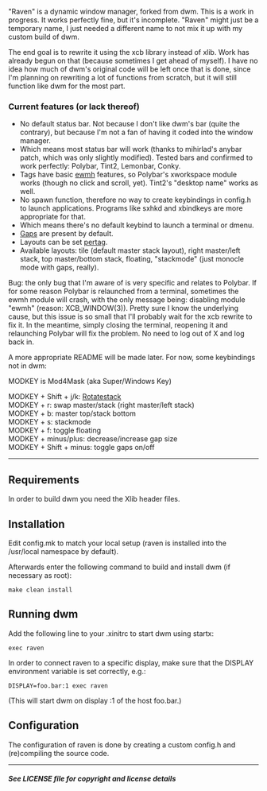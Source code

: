"Raven" is a dynamic window manager, forked from dwm. This is a work in progress. It works perfectly fine, but it's incomplete. "Raven" might just be a temporary name, I just needed a different name to not mix it up with my custom build of dwm.

The end goal is to rewrite it using the xcb library instead of xlib. Work has already begun on that (because sometimes I get ahead of myself). I have no idea how much of dwm's original code will be left once that is done, since I'm planning on rewriting a lot of functions from scratch, but it will still function like dwm for the most part.

### Current features (or lack thereof)

  * No default status bar. Not because I don't like dwm's bar (quite the contrary), but because I'm not a fan of having it coded into the window manager.
  * Which means most status bar will work (thanks to mihirlad's anybar patch, which was only slightly modified). Tested bars and confirmed to work perfectly: Polybar, Tint2, Lemonbar, Conky.
  * Tags have basic [ewmh](https://dwm.suckless.org/patches/ewmhtags/) features, so Polybar's xworkspace module works (though no click and scroll, yet). Tint2's "desktop name" works as well.
  * No spawn function, therefore no way to create keybindings in config.h to launch applications. Programs like sxhkd and xbindkeys are more appropriate for that.
  * Which means there's no default keybind to launch a terminal or dmenu.
  * [Gaps](https://dwm.suckless.org/patches/fullgaps/) are present by default.
  * Layouts can be set [pertag](https://dwm.suckless.org/patches/pertag/).
  * Available layouts: tile (default master stack layout), right master/left stack, top master/bottom stack, floating, "stackmode" (just monocle mode with gaps, really).

Bug: the only bug that I'm aware of is very specific and relates to Polybar. If for some reason Polybar is relaunched from a terminal, sometimes the ewmh module will crash, with the only message being: disabling module "ewmh" (reason: XCB_WINDOW(3)). Pretty sure I know the underlying cause, but this issue is so small that I'll probably wait for the xcb rewrite to fix it. In the meantime, simply closing the terminal, reopening it and relaunching Polybar will fix the problem. No need to log out of X and log back in.

A more appropriate README will be made later. For now, some keybindings not in dwm:

MODKEY is Mod4Mask (aka Super/Windows Key)

MODKEY + Shift + j/k: [Rotatestack](https://dwm.suckless.org/patches/rotatestack/)  
MODKEY + r: swap master/stack (right master/left stack)  
MODKEY + b: master top/stack bottom  
MODKEY + s: stackmode  
MODKEY + f: toggle floating  
MODKEY + minus/plus: decrease/increase gap size  
MODKEY + Shift + minus: toggle gaps on/off  

-----------------

Requirements
------------
In order to build dwm you need the Xlib header files.


Installation
------------
Edit config.mk to match your local setup (raven is installed into
the /usr/local namespace by default).

Afterwards enter the following command to build and install dwm (if
necessary as root):

    make clean install


Running dwm
-----------
Add the following line to your .xinitrc to start dwm using startx:

    exec raven

In order to connect raven to a specific display, make sure that
the DISPLAY environment variable is set correctly, e.g.:

    DISPLAY=foo.bar:1 exec raven

(This will start dwm on display :1 of the host foo.bar.)

Configuration
-------------
The configuration of raven is done by creating a custom config.h
and (re)compiling the source code.

-------

#### _See LICENSE file for copyright and license details_

